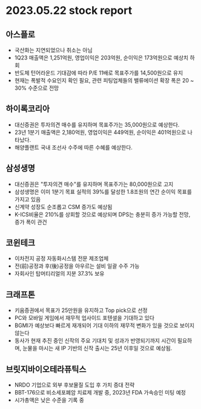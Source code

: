# 2023.05.22 stock report
## 아스플로
- 국산화는 지연되었으나 취소는 아님
- 1Q23 매출액은 1,251억원, 영업이익은 203억원, 순이익은 173억원으로 예상치 하회
- 반도체 턴어라운드 기대감에 따라 P/E 11배로 목표주가를 14,500원으로 유지
- 현재는 폭발적 수요인지 확인 필요, 관련 피팅업체들의 밸류에이션 확장 폭은 20 ~ 30% 수준으로 전망
## 하이록코리아
- 대신증권은 투자의견 매수를 유지하며 목표주가는 35,000원으로 예상한다.
- 23년 1분기 매출액은 2,180억원, 영업이익은 449억원, 순이익은 401억원으로 나타났다.
- 해양플랜트 국내 조선사 수주에 따른 수혜를 예상한다.
## 삼성생명
- 대신증권은 "투자의견 매수"를 유지하며 목표주가는 80,000원으로 고지
- 삼성생명은 이미 1분기 목표 실적의 39%를 달성한 1.8조원의 연간 순이익 목표를 가지고 있음
- 신계약 성장도 순조롭고 CSM 증가도 예상됨
- K-ICS비율은 210%를 상회할 것으로 예상되며 DPS는 충분히 증가 가능할 전망, 증가 폭이 관건
## 코윈테크
- 이차전지 공정 자동화시스템 전문 제조업체
- 전(前)공정과 후(後)공정을 아우르는 설비 일괄 수주 가능
- 자회사인 탑머티리얼의 지분 37.3% 보유
## 크래프톤
- 키움증권에서 목표가 25만원을 유지하고 Top pick으로 선정
- PC와 모바일 게임에서 재무적 업사이드 포텐셜을 기대하고 있다
- BGMI가 예상보다 빠르게 재개되어 기대 이하의 재무적 변화가 있을 것으로 보이지 않는다
- 동사가 현재 추진 중인 신작의 주요 기대치 및 성과가 반영되기까지 시간이 필요하며, 눈물을 마시는 새 IP 기반의 신작 출시는 25년 이후일 것으로 예상됨.
## 브릿지바이오테라퓨틱스
- NRDO 기업으로 외부 후보물질 도입 후 가치 증대 전략
- BBT-176으로 비소세포폐암 치료제 개발 중, 2023년 FDA 가속승인 미팅 예정
- 시가총액은 낮은 수준을 기록 중